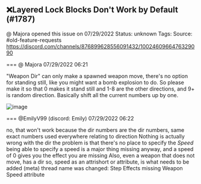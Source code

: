 ## ❌Layered Lock Blocks Don't Work by Default (#1787)
@ Majora opened this issue on 07/29/2022
Status: unknown
Tags: 
Source: #old-feature-requests https://discord.com/channels/876899628556091432/1002460966476329090


=== @ Majora 07/29/2022 06:21

"Weapon Dir" can only make a spawned weapon move, there's no option for standing still, like you might want a bomb explosion to do. So please make it so that 0 makes it stand still and 1-8 are the other directions, and 9+ is random direction. Basically shift all the current numbers up by one.

![image](https://cdn.discordapp.com/attachments/1002460966476329090/1002461009212092486/Screenshot_92.png?ex=65eaae91&is=65d83991&hm=bb0a6799036d937152020d6a8305da784ca4a1c7227e64444d41aa13d8839c0f&)

=== @EmilyV99 (discord: Emily) 07/29/2022 06:22

no, that won't work
because the dir numbers are the dir numbers, same exact numbers used everywhere relating to direction
Nothing is actually wrong with the dir
the problem is that there's no place to specify the *Speed*
being able to specify a speed is a major thing missing anyway, and a speed of 0 gives you the effect you are missing
Also, even a weapon that does not move, has a dir
so, speed as an attrishort or attribute, is what needs to be added
(meta) thread name was changed: Step Effects missing Weapon Speed attribute
